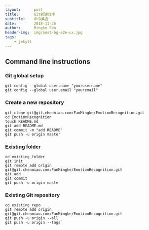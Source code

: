 ```yaml
---
layout:      post
title:       Git新建仓库
subtitle:    命令集合
date:        2018-11-26
author:      Mingke Fan
header-img:  img/post-bg-e2e-ux.jpg
tags:
    - jekyll
---
```


## Command line instructions

### Git global setup

```git
git config --global user.name "yourusername"
git config --global user.email "youremail"
```

### Create a new repository

```git
git clone git@git.chenniao.com:FanMingke/EmotionRecognition.git 
cd EmotionRecognition
touch README.md
git add README.md
git commit -m "add README"
git push -u origin master
```

### Existing folder

```git
cd existing_folder
git init
git remote add origin git@git.chenniao.com:FanMingke/EmotionRecognition.git
git add .
git commit
git push -u origin master
```

### Existing Git repository

```git
cd existing_repo
git remote add origin git@git.chenniao.com:FanMingke/EmotionRecognition.git 
git push -u origin --all
git push -u origin --tags`
```